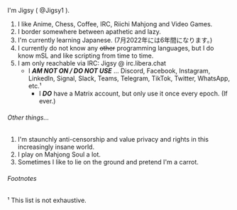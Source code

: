 I'm Jigsy ( @Jigsy1 ).

1. I like Anime, Chess, Coffee, IRC, Riichi Mahjong and Video Games.
2. I border somewhere between apathetic and lazy.
3. I'm currently learning Japanese. (7月2022年には6年間になります。)
4. I currently do not know any ~~other~~ programming languages, but I do know mSL and like scripting from time to time.
5. I am only reachable via IRC: Jigsy @ irc.libera.chat
   - I ***AM NOT ON / DO NOT USE*** ... Discord, Facebook, Instagram, LinkedIn, Signal, Slack, Teams, Telegram, TikTok, Twitter, WhatsApp, etc.¹
      - I ***DO*** have a Matrix account, but only use it once every epoch. (If ever.)

###### Other things...

1. I'm staunchly anti-censorship and value privacy and rights in this increasingly insane world.
2. I play on Mahjong Soul a lot.
3. Sometimes I like to lie on the ground and pretend I'm a carrot.

###### Footnotes

¹ This list is not exhaustive.
